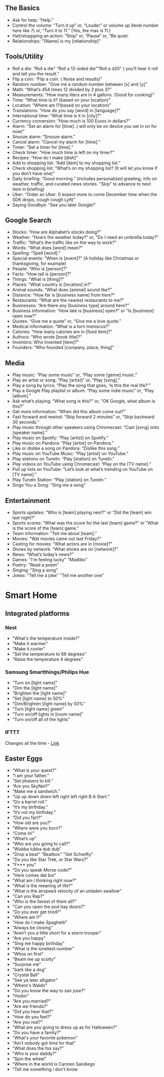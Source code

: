## The Basics
* Ask for help: “Help.”
* Control the volume: “Turn it up” or, “Louder” or volume up (level number here like 7) or, “Turn it to 11.” (Yes, the max is 11.)
* Halt/stoppping an action: “Stop” or, “Pause” or, “Be quiet.
* Relationships: "[Name] is my [relationship]"

## Tools/Utility
* Roll a die: “Roll a die" “Roll a 12-sided die""Roll a d20" ( you’ll hear it roll and tell you the result.”
* Flip a coin: “Flip a coin. ( Noise and results)”
* Random number: "Give me a random number between [x] and [y]"
* Math: “What’s 454 times 12 divided by 2 plus 3?”
* Measurements: “How many liters are in 4 gallons. (Good for cooking)”
* Time: “What time is it? (based on your location)”
* Location: “Where am I?(based on your location)”
* Translations: “How do you say [word] in [language]?”
* International time: “What time is it in [city]?”
* Currency conversion: “How much is 100 Euros in dollars?”
* Alarm: “Set an alarm for [time]. ( will only be on device you set in on for now)”
* Snooze alarm: “Snooze alarm.”
* Cancel alarm: “Cancel my alarm for [time].”
* Timer: “Set a timer for [time].”
* Check timer: “How much time is left on my timer?”
* Recipes: “How do I make [dish]”
* Add to shopping list: “Add [item] to my shopping list.”
* Check shopping list: “What’s on my shopping list? (It will let you know if you don’t have one)”
* Daily briefing: “Good morning.” (includes personalized greeting, info on weather, traffic, and curated news stories. "Skip" to advance to next item in briefing)
* Uber: “Order an Uber. (I expect more to come December time when the SDK drops, cough cough Lyft)”
* Saying Goodbye: “See you later Google!”

## Google Search
* Stocks: “How are Alphabet’s stocks doing?”
* Weather: “How’s the weather today?” or, “Do I need an umbrella today?”
* Traffic: “What’s the traffic like on the way to work?”
* Words: “What does [word] mean?”
* Spelling: “Spell [word].”
* Special events: “When is [event]?” (A holiday like Christmas or thanksgiving, for example)
* People: “Who is [person]?”
* Facts: “How tall is [person]?”
* Things: “What is [thing]?”
* Places: “What country is [location] in?”
* Animal sounds: “What does [animal] sound like?”
* Distance: “How far is [business name] from here?”
* Restaurants: “What are the nearest restaurants to me?”
* Businesses: “Are there any [business type] around here?”
* Business information: “How late is [business] open?” or “Is [business] open now?”
* Quotes: “Give me a quote” or, “Give me a love quote.”
* Medical information: “What is a torn meniscus?”
* Calories: “How many calories are in [food item]?”
* Authors: “Who wrote [book title]?”
* Inventors: Who invented [item]?”
* Founders: “Who founded [company, place, thing]”

## Media
* Play music: “Play some music” or, “Play some [genre] music.”
* Play an artist or song: “Play [artist]” or, “Play [song].”
* Play a song by lyrics: “Play the song that goes, ‘Is this the real life?'”
* Play a Google Play playlist or album: “Play some indie music” or, “Play [album].”
* Ask what’s playing: “What song is this?” or, “OK Google, what album is this?”
* Get more information: “When did this album come out?”
* Fast forward and rewind: “Skip forward 2 minutes” or, “Skip backward 30 seconds.”
* Play music through other speakers using Chromecast: “Cast [song] onto [speaker name].”
* Play music on Spotify: “Play [artist] on Spotify.”
* Play music on Pandora: “Play [artist] on Pandora.”
* Like or dislike a song on Pandora: “Dislike this song.”
* Play music on YouTube Music: “Play [artist] on YouTube.”
* Play stations on TuneIn: “Play [station] on TuneIn.”
* Play videos on YouTube using Chromecast: “Play on the [TV name].”
* Pull up lists on YouTube: “Let’s look at what’s trending on YouTube on [TV name].”
* Play TuneIn Station: “Play [station] on TuneIn.”
* Sings You a Song: “Sing me a song”

## Entertainment
* Sports updates: “Who is [team] playing next?” or “Did the [team] win last night?”
* Sports scores: “What was the score for the last [team] game?" or "What is the score of the [team] game.”
* Team information: “Tell me about [team].”
* Movies: “Wat movies came out last Friday?”
* Casting for movies: “What actors are in [movie]?”
* Shows by network: “What shows are on [network]?”
* News: “What’s today’s news?”
* Games: "I'm feeling lucky" "Madlibs"
* Poetry: "Read a poem"
* Singing: "Sing a song"
* Jokes: "Tell me a joke" "Tell me another one"

# Smart Home
## Integrated platforms
### Nest
* "What's the temperature inside?"
* "Make it warmer"
* "Make it cooler"
* "Set the temperature to 68 degrees"
* "Raise the temperature 4 degrees"

### Samsung Smartthings/Philips Hue
* "Turn on [light name]"
* "Dim the [light name]"
* "Brighten the [light name]"
* "Set [light name] to 50%"
* "Dim/Brighten [light name] by 50%"
* "Turn [light name] green"
* "Turn on/off lights in [room name]" 
* "Turn on/off all of the lights"

### IFTTT 
Changes all the time - [Link](https://ifttt.com/google_assistant)

## Easter Eggs
* “What is your quest?”
* “I am your father.”
* “Set phasers to kill.”
* “Are you SkyNet?”
* “Make me a sandwich.”
* “Up up down down left right left right B A Start.”
* “Do a barrel roll.”
* “It’s my birthday.”
* “It’s not my birthday.”
* “Did you fart?”
* “How old are you?”
* “Where were you born?”
* “Come in!”
* “What’s up”
* “Who are you going to call?”
* "Wubba lubba dub dub"
* "Drop a beat" "Beatbox" "Get Schwifty"
* "Do you like Star Trek, or Star Wars?"
* "F*** you"
* "Do you speak Morse code?"
* "Here comes dat boi"
* "What am I thinking right now?"
* "What is the meaning of life?"
* "What is the airspeed velocity of an unladen swallow"
* "Can you Rap?"
* "Who is the fairest of them all?"
* "Can you open the pod bay doors?"
* "Do you ever get tired?"
* "Where am I?"
* "How do I make Spaghetti"
* "Always be closing"
* "Aren’t you a little short for a storm trooper"
* "Are you happy"
* "Sing me happy birthday"
* "What is the loneliest number"
* "Whos on first"
* "Beam me up scotty"
* "Surprise me"
* "bark like a dog"
* "Crystal Ball"
* "See ya later alligator"
* "Where's Waldo"
* "Do you know the way to san jose?"
* "Hodor"
* "Are you married?"
* "Are we friends?"
* "Did you hear that?"
* "How do you feel?"
* "Are you real?"
* "What are you going to dress up as for Halloween?"
* "Do you have a family?"
* "What's your favorite pokemon"
* "Ain't nobody got time for that"
* "What does the fox say?"
* "Who is your daddy?"
* "Spin the wheel"
* "Where in the world is Carmen Sandiego
* "Tell me something I don't know
